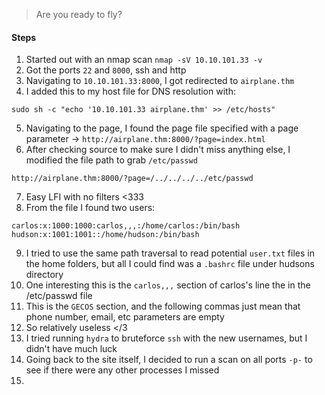 > Are you ready to fly?
#### Steps
1. Started out with an nmap scan `nmap -sV 10.10.101.33 -v`
2. Got the ports `22` and `8000`, ssh and http
3. Navigating to `10.10.101.33:8000`, I got redirected to `airplane.thm`
4. I added this to my host file for DNS resolution with:
```shell
sudo sh -c "echo '10.10.101.33 airplane.thm' >> /etc/hosts"
```
5. Navigating to the page, I found the page file specified with a page parameter -> `http://airplane.thm:8000/?page=index.html`
6. After checking source  to make sure I didn't miss anything else, I modified the file path to grab `/etc/passwd`
```
http://airplane.thm:8000/?page=/../../../../etc/passwd
```
7. Easy LFI with no filters <333
8. From the file I found two users:
```
carlos:x:1000:1000:carlos,,,:/home/carlos:/bin/bash
hudson:x:1001:1001::/home/hudson:/bin/bash
```
9. I tried to use the same path traversal to read potential `user.txt` files in the home folders, but all I could find was a `.bashrc` file under hudsons directory
10. One interesting this is the `carlos,,,` section of carlos's line the in the /etc/passwd file
11. This is the `GECOS` section, and the following commas just mean that phone number, email, etc parameters are empty
12. So relatively useless </3
13. I tried running `hydra` to bruteforce `ssh` with the new usernames, but I didn't have much luck
14. Going back to the site itself, I decided to run a scan on all ports `-p-` to see if there were any other processes I missed
15. 

